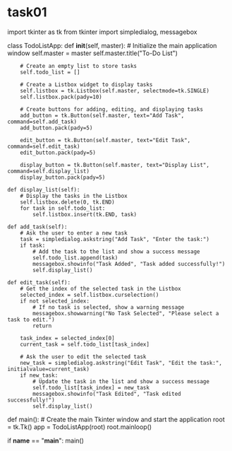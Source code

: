 # task01
import tkinter as tk
from tkinter import simpledialog, messagebox

class TodoListApp:
    def __init__(self, master):
        # Initialize the main application window
        self.master = master
        self.master.title("To-Do List")

        # Create an empty list to store tasks
        self.todo_list = []

        # Create a Listbox widget to display tasks
        self.listbox = tk.Listbox(self.master, selectmode=tk.SINGLE)
        self.listbox.pack(pady=10)

        # Create buttons for adding, editing, and displaying tasks
        add_button = tk.Button(self.master, text="Add Task", command=self.add_task)
        add_button.pack(pady=5)

        edit_button = tk.Button(self.master, text="Edit Task", command=self.edit_task)
        edit_button.pack(pady=5)

        display_button = tk.Button(self.master, text="Display List", command=self.display_list)
        display_button.pack(pady=5)

    def display_list(self):
        # Display the tasks in the Listbox
        self.listbox.delete(0, tk.END)
        for task in self.todo_list:
            self.listbox.insert(tk.END, task)

    def add_task(self):
        # Ask the user to enter a new task
        task = simpledialog.askstring("Add Task", "Enter the task:")
        if task:
            # Add the task to the list and show a success message
            self.todo_list.append(task)
            messagebox.showinfo("Task Added", "Task added successfully!")
            self.display_list()

    def edit_task(self):
        # Get the index of the selected task in the Listbox
        selected_index = self.listbox.curselection()
        if not selected_index:
            # If no task is selected, show a warning message
            messagebox.showwarning("No Task Selected", "Please select a task to edit.")
            return

        task_index = selected_index[0]
        current_task = self.todo_list[task_index]

        # Ask the user to edit the selected task
        new_task = simpledialog.askstring("Edit Task", "Edit the task:", initialvalue=current_task)
        if new_task:
            # Update the task in the list and show a success message
            self.todo_list[task_index] = new_task
            messagebox.showinfo("Task Edited", "Task edited successfully!")
            self.display_list()

def main():
    # Create the main Tkinter window and start the application
    root = tk.Tk()
    app = TodoListApp(root)
    root.mainloop()

if __name__ == "__main__":
    main()
